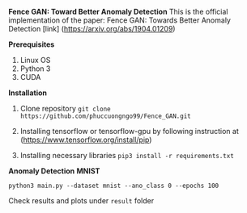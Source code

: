 __Fence GAN: Toward Better Anomaly Detection__
This is the official implementation of the paper: Fence GAN: Towards Better Anomaly Detection [link] (https://arxiv.org/abs/1904.01209)

__Prerequisites__
1. Linux OS
2. Python 3
3. CUDA 

__Installation__
1. Clone repository
```git clone https://github.com/phuccuongngo99/Fence_GAN.git```
2. Installing tensorflow or tensorflow-gpu by following instruction at (https://www.tensorflow.org/install/pip)

3. Installing necessary libraries
```pip3 install -r requirements.txt```

__Anomaly Detection__
__MNIST__

```python3 main.py --dataset mnist --ano_class 0 --epochs 100```

Check results and plots under ```result``` folder
